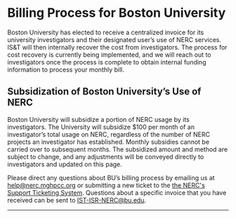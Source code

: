 # Billing Process for Boston University

Boston University has elected to receive a centralized invoice for its university
investigators and their designated user’s use of NERC services. IS&T will then
internally recover the cost from investigators. The process for cost recovery is
currently being implemented, and we will reach out to investigators once the process
is complete to obtain internal funding information to process your monthly bill.

## Subsidization of Boston University’s Use of NERC

Boston University will subsidize a portion of NERC usage by its investigators.
The University will subsidize $100 per month of an investigator’s total usage on
NERC, regardless of the number of NERC projects an investigator has established.
Monthly subsidies cannot be carried over to subsequent months. The subsidized
amount and method are subject to change, and any adjustments will be conveyed
directly to investigators and updated on this page.

Please direct any questions about BU’s billing process by emailing us at
[help@nerc.mghpcc.org](mailto:help@nerc.mghpcc.org?subject=NERC%20Boston%20University%20Billing%20Question)
or submitting a new ticket to the [the NERC's Support Ticketing System](https://mghpcc.supportsystem.com/open.php). Questions about a specific invoice that you have received can be sent to [IST-ISR-NERC@bu.edu](mailto:IST-ISR-NERC@bu.edu?subject=NERC%20Boston%20University%20Invoice%20Related%20Question).

---

